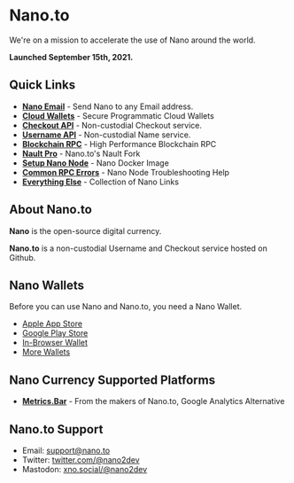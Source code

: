 # Nano.to

We're on a mission to accelerate the use of Nano around the world. 

**Launched September 15th, 2021.**

## **Quick Links**

  - [**Nano Email**](/email) - Send Nano to any Email address.
  - [**Cloud Wallets**](/cloud) - Secure Programmatic Cloud Wallets
  - [**Checkout API**](/checkout) - Non-custodial Checkout service.
  - [**Username API**](/usernames) - Non-custodial Name service.
  - [**Blockchain RPC**](https://rpc.nano.to) - High Performance Blockchain RPC
  - [**Nault Pro**](https://nault.pro) - Nano.to's Nault Fork
  - [**Setup Nano Node**](https://github.com/fwd/nano-docker) - Nano Docker Image
  - [**Common RPC Errors**](/errors) - Nano Node Troubleshooting Help
  - [**Everything Else**](/packages) - Collection of Nano Links

## About Nano.to

**Nano** is the open-source digital currency.

**Nano.to** is a non-custodial Username and Checkout service hosted on Github. 

## Nano Wallets

Before you can use Nano and Nano.to, you need a Nano Wallet. 

- [Apple App Store](https://itunes.apple.com/us/app/natrium/id1451425707?ls=1&mt=8)
- [Google Play Store](https://play.google.com/store/apps/details?id=co.banano.natriumwallet)
- [In-Browser Wallet](https://nault.pro/) 
- [More Wallets](https://hub.nano.org/i/wallets/2)

## Nano Currency Supported Platforms

  - [**Metrics.Bar**](https://metrics.bar) - From the makers of Nano.to, Google Analytics Alternative

## Nano.to Support

- Email: support@nano.to
- Twitter: [twitter.com/@nano2dev](https://twitter.com/nano2dev)
- Mastodon: [xno.social/@nano2dev](https://xno.social/nano2dev)


